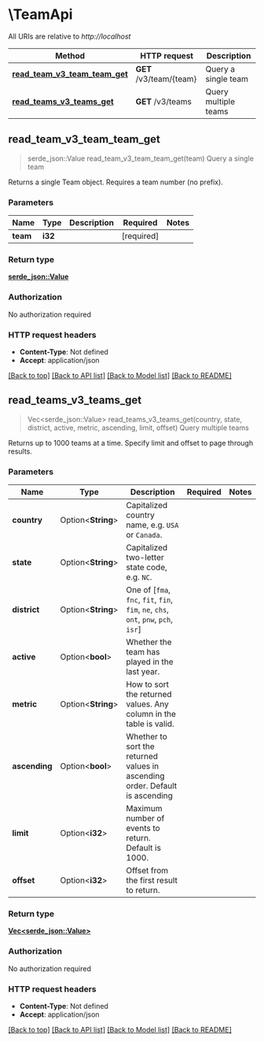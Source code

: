 # \TeamApi

All URIs are relative to *http://localhost*

Method | HTTP request | Description
------------- | ------------- | -------------
[**read_team_v3_team_team_get**](TeamApi.md#read_team_v3_team_team_get) | **GET** /v3/team/{team} | Query a single team
[**read_teams_v3_teams_get**](TeamApi.md#read_teams_v3_teams_get) | **GET** /v3/teams | Query multiple teams



## read_team_v3_team_team_get

> serde_json::Value read_team_v3_team_team_get(team)
Query a single team

Returns a single Team object. Requires a team number (no prefix).

### Parameters


Name | Type | Description  | Required | Notes
------------- | ------------- | ------------- | ------------- | -------------
**team** | **i32** |  | [required] |

### Return type

[**serde_json::Value**](serde_json::Value.md)

### Authorization

No authorization required

### HTTP request headers

- **Content-Type**: Not defined
- **Accept**: application/json

[[Back to top]](#) [[Back to API list]](../README.md#documentation-for-api-endpoints) [[Back to Model list]](../README.md#documentation-for-models) [[Back to README]](../README.md)


## read_teams_v3_teams_get

> Vec<serde_json::Value> read_teams_v3_teams_get(country, state, district, active, metric, ascending, limit, offset)
Query multiple teams

Returns up to 1000 teams at a time. Specify limit and offset to page through results.

### Parameters


Name | Type | Description  | Required | Notes
------------- | ------------- | ------------- | ------------- | -------------
**country** | Option<**String**> | Capitalized country name, e.g. `USA` or `Canada`. |  |
**state** | Option<**String**> | Capitalized two-letter state code, e.g. `NC`. |  |
**district** | Option<**String**> | One of [`fma`, `fnc`, `fit`, `fin`, `fim`, `ne`, `chs`, `ont`, `pnw`, `pch`, `isr`] |  |
**active** | Option<**bool**> | Whether the team has played in the last year. |  |
**metric** | Option<**String**> | How to sort the returned values. Any column in the table is valid. |  |
**ascending** | Option<**bool**> | Whether to sort the returned values in ascending order. Default is ascending |  |
**limit** | Option<**i32**> | Maximum number of events to return. Default is 1000. |  |
**offset** | Option<**i32**> | Offset from the first result to return. |  |

### Return type

[**Vec<serde_json::Value>**](serde_json::Value.md)

### Authorization

No authorization required

### HTTP request headers

- **Content-Type**: Not defined
- **Accept**: application/json

[[Back to top]](#) [[Back to API list]](../README.md#documentation-for-api-endpoints) [[Back to Model list]](../README.md#documentation-for-models) [[Back to README]](../README.md)


